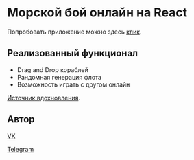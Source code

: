 # Морской бой онлайн на React

Попробовать приложение можно здесь [клик](https://rajabov-guru.github.io/react-battleship/).

## Реализованный функционал

* Drag and Drop кораблей
* Рандомная генерация флота
* Возможность играть с другом онлайн

[Источник вдохновления](http://ru.battleship-game.org/).

## Автор

[VK](https://vk.com/afros_morf)

[Telegram](https://t.me/afros_rajabov)
